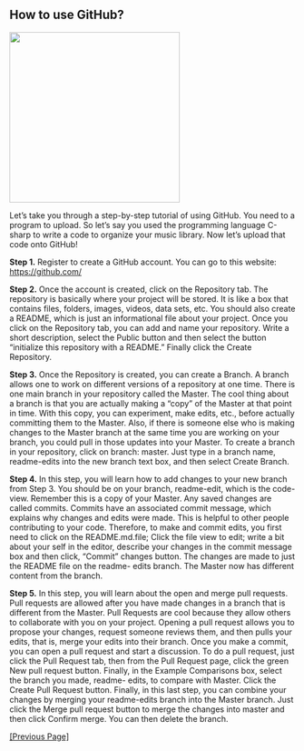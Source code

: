 ## How to use GitHub?

<img src="https://i.kym-cdn.com/photos/images/original/000/234/765/b7e.jpg" width = "300">

Let’s take you through a step-by-step tutorial of using GitHub.  You need to a program to upload.  So 
let’s say you used the programming language C-sharp to write a code to organize your music library.
Now let’s upload that code onto GitHub!

**Step 1.**  Register to create a GitHub account.  You can go to this website: https://github.com/    

**Step 2.**  Once the account is created, click on the Repository tab.  The repository is basically where your 
project will be stored.  It is like a box that contains files, folders, images, videos, data sets, etc.  You 
should also create a README, which is just an informational file about your project. 
Once you click on the Repository tab, you can add and name your repository.  Write a short description,
 select the Public button and then select the button “initialize this repository with a README.”  Finally 
click the Create Repository.

**Step 3.**  Once the Repository is created, you can create a Branch.  A branch allows one to work on 
different versions of a repository at one time.  There is one main branch in your repository called the
 Master.  The cool thing about a branch is that you are actually making a “copy” of the Master at that 
point in time.  With this copy, you can experiment, make edits, etc., before actually committing them to 
the Master.  Also, if there is someone else who is making changes to the Master branch at the same 
time you are working on your branch, you could pull in those updates into your Master.
To create a branch in your repository, click on branch: master.  Just type in a branch name, readme-edits 
into the new branch text box, and then select Create Branch.

**Step 4.**  In this step, you will learn how to add changes to your new branch from Step 3.  You should be 
on your branch, readme-edit, which is the code-view.  Remember this is a copy of your Master.  Any 
saved changes are called commits.  Commits have an associated commit message, which explains why 
changes and edits were made.  This is helpful to other people contributing to your code.
Therefore, to make and commit edits, you first need to click on the README.md.file; Click the file view 
to edit; write a bit about your self in the editor, describe your changes in the commit message box and 
then click, “Commit” changes button.  The changes are made to just the README file on the readme-
edits branch.  The Master now has different content from the branch. 

**Step 5.**  In this step, you will learn about the open and merge pull requests. Pull requests are allowed 
after you have made changes in a branch that is different from the Master.  Pull Requests are cool 
because they allow others to collaborate with you on your project.  Opening a pull request allows you to 
propose your changes, request someone reviews them, and then pulls your edits, that is, merge your 
edits into their branch.  Once you make a commit, you can open a pull request and start a discussion.
To do a pull request, just click the Pull Request tab, then from the Pull Request page, click the green New 
pull request button.  Finally, in the Example Comparisons box, select the branch you made, readme-
edits, to compare with Master.  Click the Create Pull Request button.
Finally, in this last step, you can combine your changes by merging your readme-edits branch into the 
Master branch.  Just click the Merge pull request button to merge the changes into master and then 
click Confirm merge.  You can then delete the branch.

[[Previous Page]](https://github.com/NoahGrant17/DigitalConceptTutorial/blob/master/Page4:TheWhyofGitHub.md)
